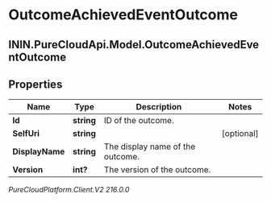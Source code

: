 # OutcomeAchievedEventOutcome

## ININ.PureCloudApi.Model.OutcomeAchievedEventOutcome

## Properties

|Name | Type | Description | Notes|
|------------ | ------------- | ------------- | -------------|
| **Id** | **string** | ID of the outcome. | |
| **SelfUri** | **string** |  | [optional] |
| **DisplayName** | **string** | The display name of the outcome. | |
| **Version** | **int?** | The version of the outcome. | |



_PureCloudPlatform.Client.V2 216.0.0_
